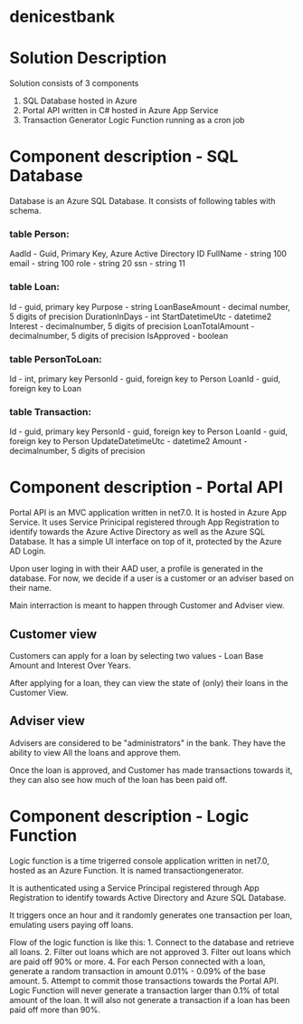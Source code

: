 # denicestbank

# Solution Description

Solution consists of 3 components
1. SQL Database hosted in Azure
2. Portal API written in C# hosted in Azure App Service
3. Transaction Generator Logic Function running as a cron job


# Component description - SQL Database

Database is an Azure SQL Database. It consists of following tables with schema.

### table Person:
AadId - Guid, Primary Key, Azure Active Directory ID
FullName - string 100
email - string 100
role - string 20
ssn - string 11

### table Loan:
Id - guid, primary key
Purpose - string
LoanBaseAmount - decimal number, 5 digits of precision
DurationInDays - int
StartDatetimeUtc - datetime2
Interest - decimalnumber, 5 digits of precision
LoanTotalAmount - decimalnumber, 5 digits of precision
IsApproved - boolean

### table PersonToLoan:
Id - int, primary key
PersonId - guid, foreign key to Person
LoanId - guid, foreign key to Loan

### table Transaction:
Id - guid, primary key
PersonId - guid, foreign key to Person
LoanId - guid, foreign key to Person
UpdateDatetimeUtc - datetime2
Amount - decimalnumber, 5 digits of precision

# Component description - Portal API

Portal API is an MVC application written in net7.0.
It is hosted in Azure App Service. It uses Service Prinicipal registered through App Registration to identify towards the Azure Active Directory as well as the Azure SQL Database.
It has a simple UI interface on top of it, protected by the Azure AD Login.

Upon user loging in with their AAD user, a profile is generated in the database. For now, we decide if a user is a customer or an adviser based on their name. 

Main interraction is meant to happen through Customer and Adviser view.

## Customer view

Customers can apply for a loan by selecting two values - Loan Base Amount and Interest Over Years.

After applying for a loan, they can view the state of (only) their loans in the Customer View.

## Adviser view

Advisers are considered to be "administrators" in the bank. They have the ability to view All the loans and approve them.

Once the loan is approved, and Customer has made transactions towards it, they can also see how much of the loan has been paid off.


# Component description - Logic Function

Logic function is a time trigerred console application written in net7.0, hosted as an Azure Function. It is named transactiongenerator.

It is authenticated using a Service Principal registered through App Registration to identify towards Active Directory and Azure SQL Database.

It triggers once an hour and it randomly generates one transaction per loan, emulating users paying off loans.

Flow of the logic function is like this:
    1. Connect to the database and retrieve all loans.
    2. Filter out loans which are not approved
    3. Filter out loans which are paid off 90% or more.
    4. For each Person connected with a loan, generate a random transaction in amount 0.01% - 0.09% of the base amount.
    5. Attempt to commit those transactions towards the Portal API.
Logic Function will never generate a transaction larger than 0.1% of total amount of the loan. It will also not generate a transaction if a loan has been paid off more than 90%.
